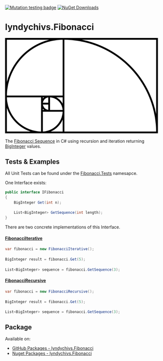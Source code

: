[![Mutation testing badge](https://img.shields.io/endpoint?style=for-the-badge&url=https%3A%2F%2Fbadge-api.stryker-mutator.io%2Fgithub.com%2Flyndychivs%2FFibonacci%2Fmaster)](https://dashboard.stryker-mutator.io/reports/github.com/lyndychivs/Fibonacci/maste)
[![NuGet Downloads](https://img.shields.io/nuget/dt/lyndychivs.Fibonacci?style=for-the-badge&logo=nuget)](https://www.nuget.org/packages/lyndychivs.Fibonacci/)

# lyndychivs.Fibonacci

![The Fibonacci Sequence as image](https://raw.githubusercontent.com/lyndychivs/Fibonacci/master/Resources/fibonacci.png)

The [Fibonacci Sequence](https://en.wikipedia.org/wiki/Fibonacci_sequence) in C# using recursion and iteration returning [BigInteger](https://learn.microsoft.com/en-us/dotnet/api/system.numerics.biginteger) values.

## Tests & Examples
All Unit Tests can be found under the [Fibonacci.Tests](https://github.com/lyndychivs/Fibonacci/tree/master/Fibonacci.Tests) namesapce.

One Interface exists:

```csharp
public interface IFibonacci
{
    BigInteger Get(int n);

    List<BigInteger> GetSequence(int length);
}
```

There are two concrete implementations of this Interface.

#### [FibonacciIterative](https://github.com/lyndychivs/Fibonacci/blob/master/Fibonacci/FibonacciIterative.cs)

```csharp
var fibonacci = new FibonacciIterative();

BigInteger result = fibonacci.Get(5);

List<BigInteger> sequence = fibonacci.GetSequence(3);
```

#### [FibonacciRecursive](https://github.com/lyndychivs/Fibonacci/blob/master/Fibonacci/FibonacciRecursive.cs)

```csharp
var fibonacci = new FibonacciRecursive();

BigInteger result = fibonacci.Get(5);

List<BigInteger> sequence = fibonacci.GetSequence(3);
```

## Package
Available on:
- [GitHub Packages - lyndychivs.Fibonacci](https://github.com/lyndychivs/Fibonacci/pkgs/nuget/lyndychivs.Fibonacci)
- [Nuget Packages - lyndychivs.Fibonacci](https://www.nuget.org/packages/lyndychivs.Fibonacci/)
